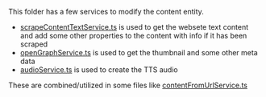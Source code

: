 This folder has a few services to modify the content entity.

-   [scrapeContentTextService.ts](scrapeContentTextService.ts) is used to get the websete text content and add some other properties to the content with info if it has been scraped
-   [openGraphService.ts](openGraphService.ts) is used to get the thumbnail and some other meta data
-   [audioService.ts](audioService.ts) is used to create the TTS audio

These are combined/utilized in some files like [contentFromUrlService.ts](contentFromUrlService.ts)
